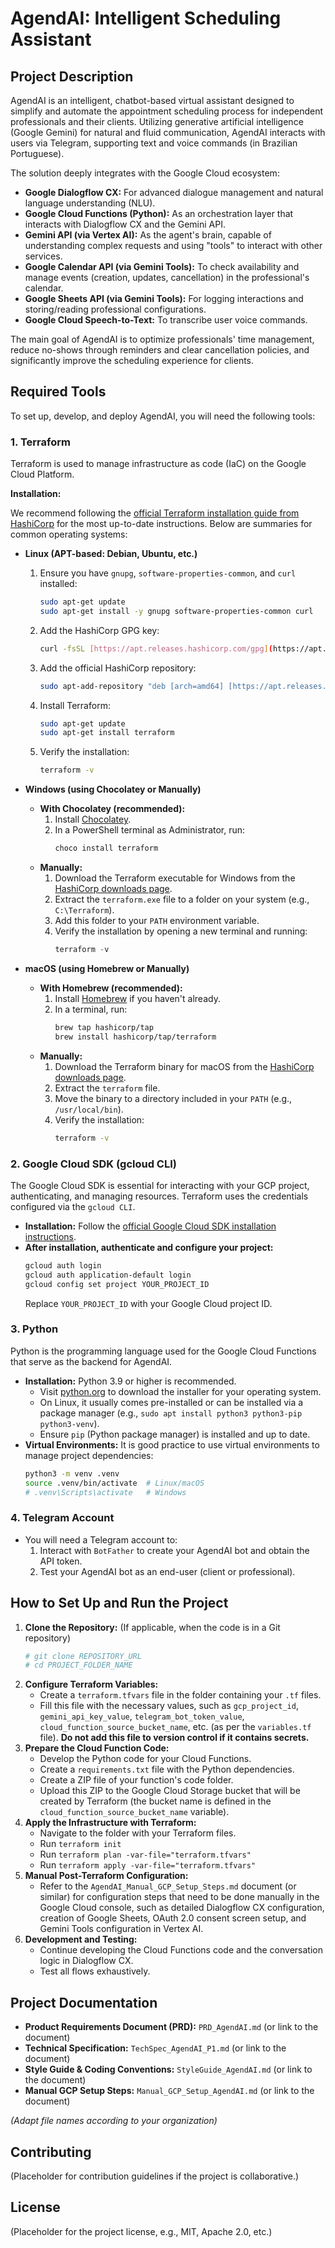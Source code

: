 # AgendAI: Intelligent Scheduling Assistant

## Project Description

AgendAI is an intelligent, chatbot-based virtual assistant designed to simplify and automate the appointment scheduling process for independent professionals and their clients. Utilizing generative artificial intelligence (Google Gemini) for natural and fluid communication, AgendAI interacts with users via Telegram, supporting text and voice commands (in Brazilian Portuguese).

The solution deeply integrates with the Google Cloud ecosystem:
* **Google Dialogflow CX:** For advanced dialogue management and natural language understanding (NLU).
* **Google Cloud Functions (Python):** As an orchestration layer that interacts with Dialogflow CX and the Gemini API.
* **Gemini API (via Vertex AI):** As the agent's brain, capable of understanding complex requests and using "tools" to interact with other services.
* **Google Calendar API (via Gemini Tools):** To check availability and manage events (creation, updates, cancellation) in the professional's calendar.
* **Google Sheets API (via Gemini Tools):** For logging interactions and storing/reading professional configurations.
* **Google Cloud Speech-to-Text:** To transcribe user voice commands.

The main goal of AgendAI is to optimize professionals' time management, reduce no-shows through reminders and clear cancellation policies, and significantly improve the scheduling experience for clients.

## Required Tools

To set up, develop, and deploy AgendAI, you will need the following tools:

### 1. Terraform

Terraform is used to manage infrastructure as code (IaC) on the Google Cloud Platform.

**Installation:**

We recommend following the [official Terraform installation guide from HashiCorp](https://developer.hashicorp.com/terraform/tutorials/aws-get-started/install-cli) for the most up-to-date instructions. Below are summaries for common operating systems:

* **Linux (APT-based: Debian, Ubuntu, etc.)**
    1.  Ensure you have `gnupg`, `software-properties-common`, and `curl` installed:
        ```bash
        sudo apt-get update
        sudo apt-get install -y gnupg software-properties-common curl
        ```
    2.  Add the HashiCorp GPG key:
        ```bash
        curl -fsSL [https://apt.releases.hashicorp.com/gpg](https://apt.releases.hashicorp.com/gpg) | sudo apt-key add -
        ```
    3.  Add the official HashiCorp repository:
        ```bash
        sudo apt-add-repository "deb [arch=amd64] [https://apt.releases.hashicorp.com](https://apt.releases.hashicorp.com) $(lsb_release -cs) main"
        ```
    4.  Install Terraform:
        ```bash
        sudo apt-get update
        sudo apt-get install terraform
        ```
    5.  Verify the installation:
        ```bash
        terraform -v
        ```

* **Windows (using Chocolatey or Manually)**
    * **With Chocolatey (recommended):**
        1.  Install [Chocolatey](https://chocolatey.org/install).
        2.  In a PowerShell terminal as Administrator, run:
            ```powershell
            choco install terraform
            ```
    * **Manually:**
        1.  Download the Terraform executable for Windows from the [HashiCorp downloads page](https://www.terraform.io/downloads.html).
        2.  Extract the `terraform.exe` file to a folder on your system (e.g., `C:\Terraform`).
        3.  Add this folder to your `PATH` environment variable.
        4.  Verify the installation by opening a new terminal and running:
            ```powershell
            terraform -v
            ```

* **macOS (using Homebrew or Manually)**
    * **With Homebrew (recommended):**
        1.  Install [Homebrew](https://brew.sh/) if you haven't already.
        2.  In a terminal, run:
            ```bash
            brew tap hashicorp/tap
            brew install hashicorp/tap/terraform
            ```
    * **Manually:**
        1.  Download the Terraform binary for macOS from the [HashiCorp downloads page](https://www.terraform.io/downloads.html).
        2.  Extract the `terraform` file.
        3.  Move the binary to a directory included in your `PATH` (e.g., `/usr/local/bin`).
        4.  Verify the installation:
            ```bash
            terraform -v
            ```

### 2. Google Cloud SDK (gcloud CLI)

The Google Cloud SDK is essential for interacting with your GCP project, authenticating, and managing resources. Terraform uses the credentials configured via the `gcloud CLI`.

* **Installation:** Follow the [official Google Cloud SDK installation instructions](https://cloud.google.com/sdk/docs/install).
* **After installation, authenticate and configure your project:**
    ```bash
    gcloud auth login
    gcloud auth application-default login
    gcloud config set project YOUR_PROJECT_ID
    ```
    Replace `YOUR_PROJECT_ID` with your Google Cloud project ID.

### 3. Python

Python is the programming language used for the Google Cloud Functions that serve as the backend for AgendAI.

* **Installation:** Python 3.9 or higher is recommended.
    * Visit [python.org](https://www.python.org/downloads/) to download the installer for your operating system.
    * On Linux, it usually comes pre-installed or can be installed via a package manager (e.g., `sudo apt install python3 python3-pip python3-venv`).
    * Ensure `pip` (Python package manager) is installed and up to date.
* **Virtual Environments:** It is good practice to use virtual environments to manage project dependencies:
    ```bash
    python3 -m venv .venv
    source .venv/bin/activate  # Linux/macOS
    # .venv\Scripts\activate   # Windows
    ```

### 4. Telegram Account

* You will need a Telegram account to:
    1.  Interact with `BotFather` to create your AgendAI bot and obtain the API token.
    2.  Test your AgendAI bot as an end-user (client or professional).

## How to Set Up and Run the Project

1.  **Clone the Repository:** (If applicable, when the code is in a Git repository)
    ```bash
    # git clone REPOSITORY_URL
    # cd PROJECT_FOLDER_NAME
    ```
2.  **Configure Terraform Variables:**
    * Create a `terraform.tfvars` file in the folder containing your `.tf` files.
    * Fill this file with the necessary values, such as `gcp_project_id`, `gemini_api_key_value`, `telegram_bot_token_value`, `cloud_function_source_bucket_name`, etc. (as per the `variables.tf` file). **Do not add this file to version control if it contains secrets.**
3.  **Prepare the Cloud Function Code:**
    * Develop the Python code for your Cloud Functions.
    * Create a `requirements.txt` file with the Python dependencies.
    * Create a ZIP file of your function's code folder.
    * Upload this ZIP to the Google Cloud Storage bucket that will be created by Terraform (the bucket name is defined in the `cloud_function_source_bucket_name` variable).
4.  **Apply the Infrastructure with Terraform:**
    * Navigate to the folder with your Terraform files.
    * Run `terraform init`
    * Run `terraform plan -var-file="terraform.tfvars"`
    * Run `terraform apply -var-file="terraform.tfvars"`
5.  **Manual Post-Terraform Configuration:**
    * Refer to the `AgendAI_Manual_GCP_Setup_Steps.md` document (or similar) for configuration steps that need to be done manually in the Google Cloud console, such as detailed Dialogflow CX configuration, creation of Google Sheets, OAuth 2.0 consent screen setup, and Gemini Tools configuration in Vertex AI.
6.  **Development and Testing:**
    * Continue developing the Cloud Functions code and the conversation logic in Dialogflow CX.
    * Test all flows exhaustively.

## Project Documentation

* **Product Requirements Document (PRD):** `PRD_AgendAI.md` (or link to the document)
* **Technical Specification:** `TechSpec_AgendAI_P1.md` (or link to the document)
* **Style Guide & Coding Conventions:** `StyleGuide_AgendAI.md` (or link to the document)
* **Manual GCP Setup Steps:** `Manual_GCP_Setup_AgendAI.md` (or link to the document)

*(Adapt file names according to your organization)*

## Contributing

(Placeholder for contribution guidelines if the project is collaborative.)

## License

(Placeholder for the project license, e.g., MIT, Apache 2.0, etc.)
